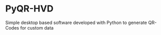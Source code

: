 # PyQR-HVD
Simple desktop based software developed with Python to generate QR-Codes for custom data

